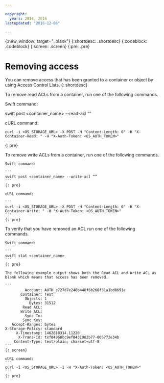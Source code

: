 ```yaml
---

copyright:
  years: 2014, 2016
lastupdated: "2016-12-06"

---
```

{:new_window: target="_blank"}
{:shortdesc: .shortdesc}
{:codeblock: .codeblock}
{:screen: .screen}
{:pre: .pre}


# Removing access

You can remove access that has been granted to a container or object by using Access Control Lists.
{: shortdesc}

To remove read ACLs from a container, run one of the following commands.

Swift command:

  <codeblock>swift post <container_name> --read-acl “”</codeblock>

cURL command:

```
curl -i <OS_STORAGE_URL> -X POST -H "Content-Length: 0" -H "X-Container-Read: " -H "X-Auth-Token: <OS_AUTH_TOKEN>"
```
{: pre}

To remove write ACLs from a container, run one of the following commands.

    Swift command:

    ```
    swift post <container_name> --write-acl “”
    ```
    {: pre}

    cURL command:

    ```
    curl -i <OS_STORAGE_URL> -X POST -H "Content-Length: 0" -H "X-Container-Write: " -H "X-Auth-Token: <OS_AUTH_TOKEN>"
    ```
    {: pre}

To verify that you have removed an ACL run one of the following commands.

    Swift command:

    ```
    swift stat <container_name>
    ```
    {: pre}

    The following example output shows both the Read ACL and Write ACL as blank which means that access has been removed.

    ```
             Account: AUTH_c727d7e248b448f6b268f31a1bd8691e
           Container: Test
             Objects: 1
               Bytes: 31512
            Read ACL:
           Write ACL:
             Sync To:
            Sync Key:
       Accept-Ranges: bytes
    X-Storage-Policy: standard
         X-Timestamp: 1462818314.11220
          X-Trans-Id: txf04968bc9ef8431982b77-005772e34b
        Content-Type: text/plain; charset=utf-8
    ```
    {: screen}

    cURL command:
    ```
    curl -i <OS_STORAGE_URL> -I -H "X-Auth-Token: <OS_AUTH_TOKEN>"
    ```
    {: pre}

